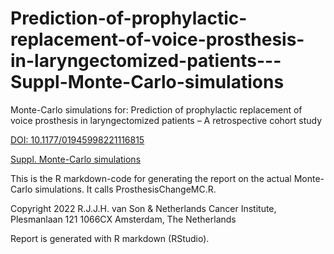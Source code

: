 # Prediction-of-prophylactic-replacement-of-voice-prosthesis-in-laryngectomized-patients---Suppl-Monte-Carlo-simulations
 
Monte-Carlo simulations for:
Prediction of prophylactic replacement of voice
prosthesis in laryngectomized patients –
A retrospective cohort study

[DOI: 10.1177/01945998221116815](https://doi.org/10.1177/01945998221116815)

[Suppl. Monte-Carlo simulations](https://aao-hnsfjournals.onlinelibrary.wiley.com/action/downloadSupplement?doi=10.1177%2F01945998221116815&file=ohn76-sup-0001-SupMat.pdf)

This is the R markdown-code for generating the report on the
actual Monte-Carlo simulations. It calls ProsthesisChangeMC.R.

Copyright 2022
R.J.J.H. van Son & Netherlands Cancer Institute,
Plesmanlaan 121
1066CX Amsterdam, The Netherlands       

Report is generated with R markdown (RStudio).
               
